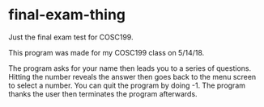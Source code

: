 # final-exam-thing
Just the final exam test for COSC199.

This program was made for my COSC199 class on 5/14/18.

The program asks for your name then leads you to a series of questions. Hitting the number reveals the answer
then goes back to the menu screen to select a number.
You can quit the program by doing -1.
The program thanks the user then terminates the program afterwards.
